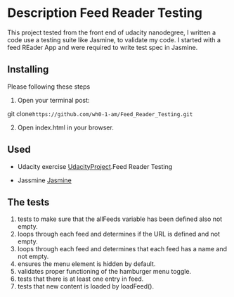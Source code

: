 # Description Feed Reader Testing
    
 This project tested from the front end of udacity nanodegree, I written a code use a testing suite like Jasmine, to validate my code. I started with a feed REader App and were required to write test spec in Jasmine.

## Installing
Please following these steps
1.  Open your terminal post:

git clone`https://github.com/wh0-1-am/Feed_Reader_Testing.git `

2.  Open index.html in your browser.

## Used
*   Udacity exercise 
[UdacityProject](https://github.com/udacity/frontend-nanodegree-feedreader).Feed Reader Testing

*   Jassmine
[Jasmine](https://jasmine.github.io/)
  

## The tests
1. tests to make sure that the allFeeds variable has been defined also not empty.
2. loops through each feed and determines if the URL is defined and not empty.
3. loops through each feed and determines that each feed has a name and not empty.
4. ensures the menu element is hidden by default.
5. validates proper functioning of the hamburger menu toggle.
6. tests that there is at least one entry in feed.
7. tests that new content is loaded by loadFeed().
